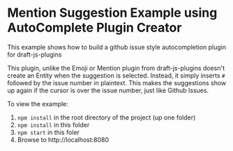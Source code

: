 # Mention Suggestion Example using AutoComplete Plugin Creator

This example shows how to build a github issue style autocompletion plugin for draft-js-plugins

This plugin, unlike the Emoji or Mention plugin from draft-js-plugins doesn't create an Entity when the suggestion
is selected. Instead, it simply inserts `#` followed by the issue number in plaintext. This makes the suggestions show
up again if the cursor is over the issue number, just like Github Issues.

To view the example:

1. `npm install` in the root directory of the project (up one folder)
1. `npm install` in this folder
2. `npm start` in this foler
3. Browse to http://localhost:8080

